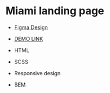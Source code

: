 # Miami landing page
-  [Figma Design](https://www.figma.com/file/nHz8bflIwJaWP3P99vKTH5/miami_home_new?node-id=0%3A2)
-  [DEMO LINK](https://JohnCrownHC.github.io/miami__page)

  - HTML
  - SCSS
  - Responsive design
  - BEM